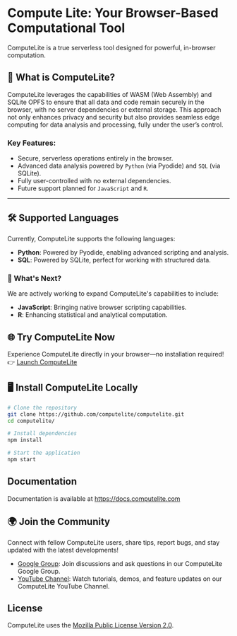 # Compute Lite: Your Browser-Based Computational Tool

ComputeLite is a true serverless tool designed for powerful, in-browser computation.

## 🚀 What is ComputeLite?

ComputeLite leverages the capabilities of WASM (Web Assembly) and SQLite OPFS to ensure that all data and code remain securely in the browser, with no server dependencies or external storage. This approach not only enhances privacy and security but also provides seamless edge computing for data analysis and processing, fully under the user’s control. 

### Key Features:

- Secure, serverless operations entirely in the browser.
- Advanced data analysis powered by `Python` (via Pyodide) and `SQL` (via SQLite).
- Fully user-controlled with no external dependencies.
- Future support planned for `JavaScript` and `R`.

---

## 🛠️ Supported Languages

Currently, ComputeLite supports the following languages:
- **Python**: Powered by Pyodide, enabling advanced scripting and analysis.
- **SQL**: Powered by SQLite, perfect for working with structured data.

### 🌟 What's Next?

We are actively working to expand ComputeLite's capabilities to include:
- **JavaScript**: Bringing native browser scripting capabilities.
- **R**: Enhancing statistical and analytical computation.

## 🌐 Try ComputeLite Now

Experience ComputeLite directly in your browser—no installation required!  
👉 [Launch ComputeLite](https://computelite.com)

## 🖥️ Install ComputeLite Locally

```sh
# Clone the repository
git clone https://github.com/computelite/computelite.git
cd computelite/

# Install dependencies
npm install

# Start the application
npm start

```

## Documentation

Documentation is available at https://docs.computelite.com

## 🌍 Join the Community

Connect with fellow ComputeLite users, share tips, report bugs, and stay updated with the latest developments!

- [Google Group](https://groups.google.com/g/computelite): Join discussions and ask questions in our ComputeLite Google Group.
- [YouTube Channel](https://www.youtube.com/channel/UCbow7ND3jqDBOZCRzpo9NGA): Watch tutorials, demos, and feature updates on our ComputeLite YouTube Channel.

## License

ComputeLite uses the [Mozilla Public License Version 2.0](https://choosealicense.com/licenses/mpl-2.0/).